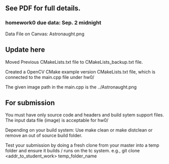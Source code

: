 ## See PDF for full details.

### homework0 due data: Sep. 2 midnight

Data File on Canvas:
Astronaught.png

## Update here
Moved Previous CMakeLists.txt file to CMakeLists_backup.txt file.

Created a OpenCV CMake example version CMakeLists.txt file, which is connected to the main.cpp file under hw0/

The given image path in the main.cpp is the ../Astronaught.png

## For submission
You must have only source code and headers and build sytem support files.
The input data file (image) is acceptable for hw0/

Depending on your build system:
Use make clean or make distclean or remove an out of source build folder.

Test your submission by doing a fresh clone from your master into a temp folder and ensure it builds / runs on the tc system.
e.g., 
git clone <addr_to_student_work> temp_folder_name
